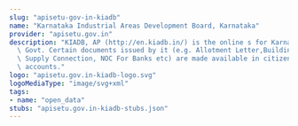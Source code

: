 ```yaml
---
slug: "apisetu-gov-in-kiadb"
name: "Karnataka Industrial Areas Development Board, Karnataka"
provider: "apisetu.gov.in"
description: "KIADB, AP (http://en.kiadb.in/) is the online s for Karnataka State\
  \ Govt. Certain documents issued by it (e.g. Allotment Letter,Building Plan, Water\
  \ Supply Connection, NOC For Banks etc) are made available in citizens' DigiLocker\
  \ accounts."
logo: "apisetu.gov.in-kiadb-logo.svg"
logoMediaType: "image/svg+xml"
tags:
- name: "open_data"
stubs: "apisetu.gov.in-kiadb-stubs.json"
---
```

